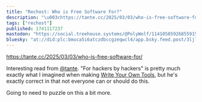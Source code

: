 ```yaml
---
title: "Rechost: Who is Free Software For?"
description: "\u003chttps://tante.cc/2025/03/03/who-is-free-software-for/\u003e\r \r Interesting read from [@tante](https://tldr.nettime.org/@tante). \"For hackers..."
tags: ["rechost"]
published: 1741117237
mastodon: "https://social.treehouse.systems/@PolyWolf/114105859268559152"
bluesky: "at://did:plc:bmuca5i6atczdbccgzeqwcl4/app.bsky.feed.post/3ljl7tbfyas2n"
---
```


<https://tante.cc/2025/03/03/who-is-free-software-for/>

Interesting read from [@tante](https://tldr.nettime.org/@tante). "For hackers by hackers" is pretty much exactly what I imagined when making [Write Your Own Tools](https://wolfgirl.dev/blog/2024-09-28-write-your-own-tools/), but he's exactly correct in that not everyone can or should do this.

Going to need to puzzle on this a bit more.